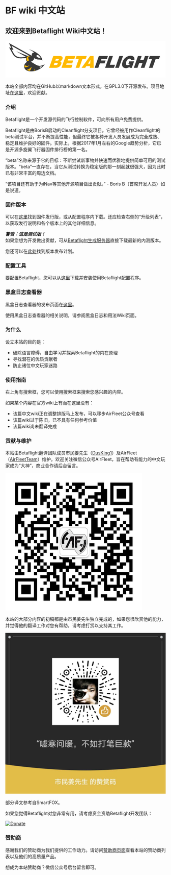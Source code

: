 # BF wiki 中文站

## 欢迎来到Betaflight Wiki中文站！

![](.gitbook/assets/bf_logo.png)

本站全部内容均在GitHub以markdown文本形式，在GPL3.0下开源发布。项目地址[在这里](https://github.com/AirFleetTeam/BF-wiki-in-Chinese)，欢迎贡献。

### 介绍

Betaflight是一个开发源代码的飞行控制软件，可向所有用户免费提供。

Betaflight是由BorisB启动的Cleanflight分支项目。它曾经被用作Cleanflight的beta测试平台，并不断提高性能，但最终它被各种开发人员发展成为完全成熟、稳定且维护良好的固件。实际上，根据2017年1月左右的Google趋势分析，它已是开源多旋翼飞行器固件排行榜的第一名。

“beta”名称来源于它的目标：不断尝试新事物并快速而优雅地提供简单可用的测试版本。“beta”一直存在，当它从测试转换为稳定版的那一刻起就很强大，因为此时已有非常丰富的周边文档。

“该项目还有助于为iNav等其他开源项目做出贡献。” - Boris B（首席开发人员）如是说道。

### 固件版本

可以在[这里](https://github.com/betaflight/betaflight/releases)找到固件发行版，或从配置程序内下载。还应检查右侧的“升级列表”，以获取发行说明和各个版本上的其他详细信息。

_**警告：这是测试版！**_  
如果您想为开发做出贡献，可从[Betaflight生成服务器](https://ci.betaflight.tech/job/Betaflight/)直接下载最新的内测版本。

您还可以在[此处](https://github.com/betaflight/betaflight/milestones)找到版本发布计划。

### 配置工具

要配置Betaflight，您可以从[这里](https://github.com/betaflight/betaflight-configurator/releases)下载并安装使用Betaflight配置程序。

### 黑盒日志查看器

黑盒日志查看器的发布页面在[这里](https://github.com/betaflight/blackbox-log-viewer/releases)。

使用黑盒日志查看器的相关说明，请参阅黑盒日志和用法Wiki页面。

### 为什么

设立本站的目的是：

* 破除语言障碍，自由学习并探索Betaflight的内在原理
* 寻找潜在的优质贡献者
* 防止诸位中文玩家迷路

### 使用指南

右上角有搜索框，您可以使用搜索框来搜索您感兴趣的内容。

如果某个内容在官方wiki上有而在这里没有：

* 该篇中文wiki正在调整排版马上发布，可以移步AirFleet公众号查看
* 该篇wiki过于陈旧，已不具有任何参考价值
* 该篇wiki尚未翻译完成

### 贡献与维护

本站由Betaflight翻译团队成员市民姜先生（[DusKing1](https://github.com/DusKing1)）及AirFleet（[AirFleetTeam](https://github.com/AirFleetTeam)）维护。欢迎关注微信公众号AirFleet，旨在帮助有能力的中文玩家成为“大神”，商业合作请后台留言。

![&#x626B;&#x7801;&#x5173;&#x6CE8;AirFleet&#x516C;&#x4F17;&#x53F7;](.gitbook/assets/af-qrcode.jpg)

本站的大部分内容的初稿都是由市民姜先生独立完成的，如果您很欣赏他的能力，并觉得他的翻译工作对您有帮助，请考虑打赏以支持其工作。

 ![](.gitbook/assets/xiao-jiang-de-zan-shang-ma.jpg) 

部分译文参考自SmartFOX。

如果您觉得Betaflight对您非常有用，请考虑资金资助Betaflight开发团队：

[![Donate](https://www.paypalobjects.com/en_US/NL/i/btn/btn_donateCC_LG.gif)](https://paypal.me/betaflight)

### 赞助商

感谢我们的赞助商为我们提供的工作动力。请访问[赞助商页面](zan-zhu-shang-1/zan-zhu-shang.md)查看本站的赞助商列表以及他们的高质量产品。

想成为本站赞助商？微信公众号后台留言即可。




